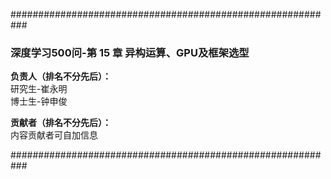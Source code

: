 ###########################################################

### 深度学习500问-第 15 章 异构运算、GPU及框架选型

**负责人（排名不分先后）：**  
研究生-崔永明  
博士生-钟申俊  



**贡献者（排名不分先后）：**  
内容贡献者可自加信息

###########################################################
